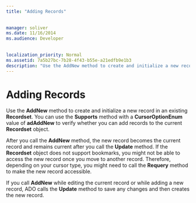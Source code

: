 ```yaml
---
title: "Adding Records"
  
  
manager: soliver
ms.date: 11/16/2014
ms.audience: Developer
 
  
localization_priority: Normal
ms.assetid: 7a5b27bc-7b28-4f43-b55e-a21edfb9e1b3
description: "Use the AddNew method to create and initialize a new record in an existing Recordset . You can use the Supports method with a CursorOptionEnum value of adAddNew to verify whether you can add records to the current Recordset object."
---
```


# Adding Records

Use the **AddNew** method to create and initialize a new record in an existing **Recordset**. You can use the **Supports** method with a **CursorOptionEnum** value of **adAddNew** to verify whether you can add records to the current **Recordset** object. 
  
After you call the **AddNew** method, the new record becomes the current record and remains current after you call the **Update** method. If the **Recordset** object does not support bookmarks, you might not be able to access the new record once you move to another record. Therefore, depending on your cursor type, you might need to call the **Requery** method to make the new record accessible. 
  
If you call **AddNew** while editing the current record or while adding a new record, ADO calls the **Update** method to save any changes and then creates the new record. 
  

